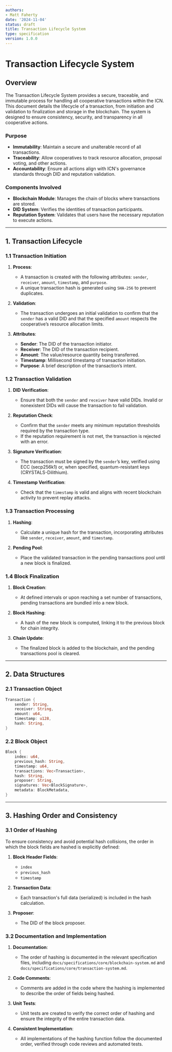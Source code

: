 ```yaml
---
authors:
- Matt Faherty
date: '2024-11-04'
status: draft
title: Transaction Lifecycle System
type: specification
version: 1.0.0
---
```


# Transaction Lifecycle System

## Overview
The Transaction Lifecycle System provides a secure, traceable, and immutable process for handling all cooperative transactions within the ICN. This document details the lifecycle of a transaction, from initiation and validation to finalization and storage in the blockchain. The system is designed to ensure consistency, security, and transparency in all cooperative actions.

### Purpose
- **Immutability**: Maintain a secure and unalterable record of all transactions.
- **Traceability**: Allow cooperatives to track resource allocation, proposal voting, and other actions.
- **Accountability**: Ensure all actions align with ICN's governance standards through DID and reputation validation.

### Components Involved
- **Blockchain Module**: Manages the chain of blocks where transactions are stored.
- **DID System**: Verifies the identities of transaction participants.
- **Reputation System**: Validates that users have the necessary reputation to execute actions.

---

## 1. Transaction Lifecycle

### 1.1 Transaction Initiation

1. **Process**:
   - A transaction is created with the following attributes: `sender`, `receiver`, `amount`, `timestamp`, and `purpose`.
   - A unique transaction hash is generated using `SHA-256` to prevent duplicates.

2. **Validation**:
   - The transaction undergoes an initial validation to confirm that the `sender` has a valid DID and that the specified `amount` respects the cooperative’s resource allocation limits.

3. **Attributes**:
   - **Sender**: The DID of the transaction initiator.
   - **Receiver**: The DID of the transaction recipient.
   - **Amount**: The value/resource quantity being transferred.
   - **Timestamp**: Millisecond timestamp of transaction initiation.
   - **Purpose**: A brief description of the transaction’s intent.

### 1.2 Transaction Validation

1. **DID Verification**:
   - Ensure that both the `sender` and `receiver` have valid DIDs. Invalid or nonexistent DIDs will cause the transaction to fail validation.
   
2. **Reputation Check**:
   - Confirm that the `sender` meets any minimum reputation thresholds required by the transaction type.
   - If the reputation requirement is not met, the transaction is rejected with an error.

3. **Signature Verification**:
   - The transaction must be signed by the `sender`’s key, verified using ECC (secp256k1) or, when specified, quantum-resistant keys (CRYSTALS-Dilithium).
   
4. **Timestamp Verification**:
   - Check that the `timestamp` is valid and aligns with recent blockchain activity to prevent replay attacks.

### 1.3 Transaction Processing

1. **Hashing**:
   - Calculate a unique hash for the transaction, incorporating attributes like `sender`, `receiver`, `amount`, and `timestamp`.
   
2. **Pending Pool**:
   - Place the validated transaction in the pending transactions pool until a new block is finalized.

### 1.4 Block Finalization

1. **Block Creation**:
   - At defined intervals or upon reaching a set number of transactions, pending transactions are bundled into a new block.
   
2. **Block Hashing**:
   - A hash of the new block is computed, linking it to the previous block for chain integrity.
   
3. **Chain Update**:
   - The finalized block is added to the blockchain, and the pending transactions pool is cleared.

---

## 2. Data Structures

### 2.1 Transaction Object

```rust
Transaction {
    sender: String,
    receiver: String,
    amount: u64,
    timestamp: u128,
    hash: String,
}
```

### 2.2 Block Object

```rust
Block {
    index: u64,
    previous_hash: String,
    timestamp: u64,
    transactions: Vec<Transaction>,
    hash: String,
    proposer: String,
    signatures: Vec<BlockSignature>,
    metadata: BlockMetadata,
}
```

---

## 3. Hashing Order and Consistency

### 3.1 Order of Hashing

To ensure consistency and avoid potential hash collisions, the order in which the block fields are hashed is explicitly defined:

1. **Block Header Fields**:
   - `index`
   - `previous_hash`
   - `timestamp`

2. **Transaction Data**:
   - Each transaction's full data (serialized) is included in the hash calculation.

3. **Proposer**:
   - The DID of the block proposer.

### 3.2 Documentation and Implementation

1. **Documentation**:
   - The order of hashing is documented in the relevant specification files, including `docs/specifications/core/blockchain-system.md` and `docs/specifications/core/transaction-system.md`.

2. **Code Comments**:
   - Comments are added in the code where the hashing is implemented to describe the order of fields being hashed.

3. **Unit Tests**:
   - Unit tests are created to verify the correct order of hashing and ensure the integrity of the entire transaction data.

4. **Consistent Implementation**:
   - All implementations of the hashing function follow the documented order, verified through code reviews and automated tests.
